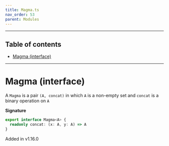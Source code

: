 ```yaml
---
title: Magma.ts
nav_order: 53
parent: Modules
---
```


---

<h2 class="text-delta">Table of contents</h2>

- [Magma (interface)](#magma-interface)

---

# Magma (interface)

A `Magma` is a pair `(A, concat)` in which `A` is a non-empty set and `concat` is a binary operation on `A`

**Signature**

```ts
export interface Magma<A> {
  readonly concat: (x: A, y: A) => A
}
```

Added in v1.16.0
